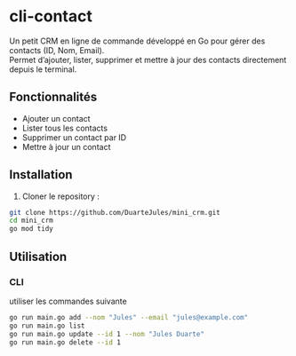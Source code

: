 # cli-contact

Un petit CRM en ligne de commande développé en Go pour gérer des contacts (ID, Nom, Email).  
Permet d’ajouter, lister, supprimer et mettre à jour des contacts directement depuis le terminal.  

## Fonctionnalités

- Ajouter un contact
- Lister tous les contacts
- Supprimer un contact par ID
- Mettre à jour un contact

## Installation

1. Cloner le repository :

```bash
git clone https://github.com/DuarteJules/mini_crm.git
cd mini_crm
go mod tidy
```

## Utilisation
### CLI
utiliser les commandes suivante
```bash
go run main.go add --nom "Jules" --email "jules@example.com"
go run main.go list
go run main.go update --id 1 --nom "Jules Duarte"
go run main.go delete --id 1
```





